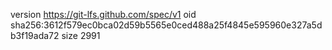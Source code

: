 version https://git-lfs.github.com/spec/v1
oid sha256:3612f579ec0bca02d59b5565e0ced488a25f4845e595960e327a5db3f19ada72
size 2991
